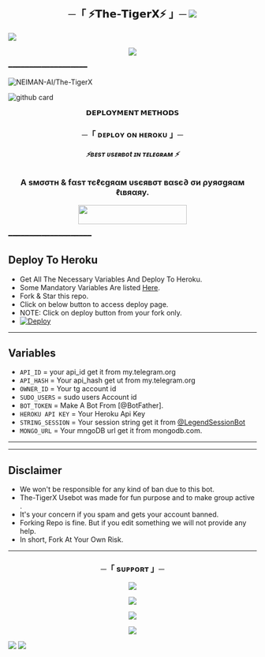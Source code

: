 <h2 align="center">
    ─「 ⚡𝗧𝗵𝗲-𝗧𝗶𝗴𝗲𝗿𝗫⚡ 」─

<img src="https://user-images.githubusercontent.com/73097560/115834477-dbab4500-a447-11eb-908a-139a6edaec5c.gif">
</h2>
<img src="https://readme-typing-svg.herokuapp.com?color=FF000000&width=420&lines=⚡𝗧𝗵𝗲+𝗧𝗲𝗹𝗲𝗴𝗿𝗮𝗺+𝗙𝗮𝘀𝘁𝗲𝘀𝘁+𝗨𝘀𝗲𝗿𝗕𝗼𝘁⚡;+⚡𝗣𝗼𝘄𝗲𝗿𝗲𝗱+𝗕𝘆+𝗧𝗵𝗲-𝗧𝗶𝗴𝗲𝗿𝗫⚡">
<p align="center"> 
 <img src="https://te.legra.ph/file/214219ca814c79ecc062a.jpg"> 
 </p> 
   ━━━━━━━━━━━━━━━━━━━
  
 <p align="left"> <img src="https://komarev.com/ghpvc/?username=NEIMAN-AI&label=Bot%20views&color=0e75b6&style=flat" alt="NEIMAN-AI/The-TigerX" /> </p> 
  
  ![github card](https://github-readme-stats.vercel.app/api/pin/?username=NEIMAN-AI&repo=The-TigerX&theme=dark)
  
 <p align="center"> 
 <b>𝗗𝗘𝗣𝗟𝗢𝗬𝗠𝗘𝗡𝗧 𝗠𝗘𝗧𝗛𝗢𝗗𝗦</b> 
 </p> 
  
 <h3 align="center"> 
     ─「 ᴅᴇᴩʟᴏʏ ᴏɴ ʜᴇʀᴏᴋᴜ 」─ 
 </h3> 
 <h6 align="center"> 
  
 <b>⚡ʙᴇsᴛ ᴜsᴇʀʙᴏt ɪɴ ᴛᴇʟᴇɢʀᴀᴍ  ⚡</b> 
 </h6> 
  
 <h3 align="center"> 
   <b>A ѕмσσтн & fαѕт тєℓєgяαм υѕєявσт вαѕє∂ σи ρуяσgяαм ℓιвяαяу.</b> 
 </h3> 
  
 <p align="center"><a href="https://dashboard.heroku.com/new?template=https://github.com/NEIMAN-AI/The-TigerX"> <img src="https://img.shields.io/badge/Deploy%20On%20Heroku-skyblue?style=for-the-badge&logo=heroku" width="220" height="38.45"/></a></p> 
  
   ━━━━━━━━━━━━━━━━━━━━
  
 ## Deploy To Heroku 
 - Get All The Necessary Variables And Deploy To Heroku. 
 - Some Mandatory Variables Are listed [Here](#Variables). 
 - Fork & Star this repo. 
 - Click on below button to access deploy page. 
 - NOTE: Click on deploy button from your fork only. 
 - [![Deploy](https://www.herokucdn.com/deploy/button.svg)](https://heroku.com/deploy) 
  
 ------ 
 ## Variables 
 
 - `API_ID` = your api_id get it from my.telegram.org
 - `API_HASH` = Your api_hash get ut from my.telegram.org
 - `OWNER_ID`  = Your tg account id 
 - `SUDO_USERS`  = sudo users Account id 
 - `BOT_TOKEN`  =  Make A Bot From [@BotFather]. 
 - `HEROKU API KEY` = Your Heroku Api Key
 - `STRING_SESSION` = Your session string get it from [@LegendSessionBot](https://t.me/LegendSessionBot)
 - `MONGO_URL` = Your mngoDB url get it from mongodb.com.
  
  
 ------ 
  


  
  
 ------ 
  
 ## Disclaimer 
 - We won't be responsible for any kind of ban due to this bot. 
 - The-TigerX Usebot was made for fun purpose and to make group active . 
 - It's your concern if you spam and gets your account banned. 
 - Forking Repo is fine. But if you edit something we will not provide any help. 
 - In short, Fork At Your Own Risk. 
  
 ------ 
  
 

<h3 align="center">
    ─「 sᴜᴩᴩᴏʀᴛ 」─
</h3>

<p align="center">
<a href="https://telegram.me/Neiman_X_Support"><img src="https://img.shields.io/badge/-Support%20Group-blue.svg?style=for-the-badge&logo=Telegram"></a>
</p>

<p align="center">
<a href="https://t.me/TeamNeiman"><img src="https://img.shields.io/badge/-telegram%20Channel-blue.svg?style=for-the-badge&logo=telegram"></a>
</p>

<p align="center">
<a href="https://youtube.com/@_neiman_marcus_0"><img src="https://img.shields.io/badge/-youtube%20Channel-red.svg?style=for-the-badge&logo=Youtube"></a>
</p>

<p align="center">
<a href="https://instagram.com/_neiman_marcus_0"><img src="https://img.shields.io/badge/-instagram%20profile-white.svg?style=for-the-badge&logo=instagram"></a>
</p>
 
<img src="https://user-images.githubusercontent.com/73097560/115834477-dbab4500-a447-11eb-908a-139a6edaec5c.gif">
<img src="https://user-images.githubusercontent.com/73097560/115834477-dbab4500-a447-11eb-908a-139a6edaec5c.gif">
 
